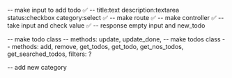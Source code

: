 -- make input to add todo ✅
-- title:text description:textarea status:checkbox category:select ✅
-- make route ✅
-- make controller ✅
-- take input and check value ✅
-- response empty input and new_todo

-- make todo class
-- methods: update, update_done,
-- make todos class
-- methods: add, remove, get_todos, get_todo, get_nos_todos, get_searched_todos, filters: ?

-- add new category
